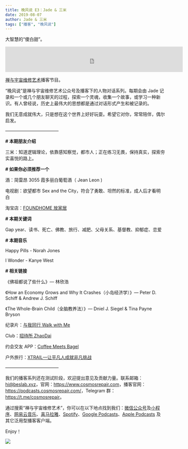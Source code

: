```yaml
---
title: 晚风说 E3：Jade & 三米
date: 2019-08-07
author: Jade & 三米
tags: ["播客", "晚风说"]
---
```


大智慧的“傻白甜”。

<!--more-->

<iframe width="560" height="80" scrolling="no" frameborder="no" src="https://fireside.fm/s/trfV16OE+8l5frIhe/iframe"></iframe>

[禅与宇宙维修艺术](https://www.cosmosrepair.com)播客节目。

“晚风说”是禅与宇宙维修艺术公众号及播客下的人物对话系列。每期会由 Jade 记录和一个或几个朋友聊天的过程，探索一个灵魂，收集一个故事，或学习一种新识。有人曾经说，历史上最伟大的思想都是通过对话形式产生和被记录的。

我们无意成就伟大，只是想在这个世界上好好玩耍。希望它对你，常常陪伴，偶尔启发。


————————————


**# 本期朋友介绍**

三米：知道逻辑理论，依靠感知察觉，都市人；正在练习无畏，保持真实，探索夯实喜悦的路上。

**# 如果你必须推荐一个**

酒：简雷昂 3055 霞多丽白葡萄酒（ Jean Leon )

电视剧：欲望都市 Sex and the City，符合了勇敢、坦然的标准，成人后才看明白

淘宝店：[FOUNDHOME 放家居](https://foundhome.jiyoujia.com/) 

**# 本期关键词**

Gap year、读书、死亡、佛教、旅行、减肥、父母关系、基督教、抑郁症、恋爱

**# 本期音乐**

Happy Pills - Norah Jones

I Wonder - Kanye West

**# 相关链接**

《佛祖都说了些什么》— 林欣浩

《How an Economy Grows and Why It Crashes（小岛经济学）》— Peter D. Schiff & Andrew J. Schiff

《The Whole-Brain Child（全脑教养法）》— Dniel J. Siegel & Tina Payne Bryson 

纪录片：[与我同行 Walk with Me](https://v.qq.com/x/cover/r976li7a6t3l29l.html?ptag=douban.movie)

Club：[招待所 ZhaoDai](https://mp.weixin.qq.com/s/HY1BmTYPB2DvnhA3ggl_Vg)

约会交友 APP：[Coffee Meets Bagel](https://coffeemeetsbagel.com/)

户外旅行：[XTRAIL—让平凡人成就非凡挑战](https://www.xtrail.cn/)


————————————


我们的播客系列还在测试阶段，欢迎提出意见及贡献力量。联系邮箱：<hi@beslab.xyz>，官网：<https://www.cosmosrepair.com>，播客官网：<https://podcasts.cosmosrepair.com/>，Telegram 群：<https://t.me/cosmosrepair>。

通过搜索“禅与宇宙维修艺术”，你可以在以下地点找到我们：[微信公众号](https://cosmosrepair-1257028016.cos.ap-beijing.myqcloud.com/2019-08-04-qrcode_for_gh_9a7e409c3696_430.jpg)及[小程序](https://cosmosrepair-1257028016.cos.ap-beijing.myqcloud.com/2019-08-04-gh_ec0187a9be05_430.jpg)、[网易云音乐](https://music.163.com/#/djradio?id=793651380)、[喜马拉雅](https://www.ximalaya.com/zhubo/182662946/)、[Spotify](https://open.spotify.com/show/5SfJxMPMoqbGc2zG8ouiuD?si=QcavW9VXQiKTkTuBuWU8nA)、[Google Podcasts](https://play.google.com/music/m/Ic6r47w47dfifhnqr25ix6aepwm)、[Apple Podcasts](https://podcasts.apple.com/cn/podcast/%E7%A6%85%E4%B8%8E%E5%AE%87%E5%AE%99%E7%BB%B4%E4%BF%AE%E8%89%BA%E6%9C%AF/id1475254987) 及其它泛用型播客客户端。

Enjoy！

![](http://ww1.sinaimg.cn/large/006tNc79ly1g5q35b8u8pj30u00v6h1h.jpg)